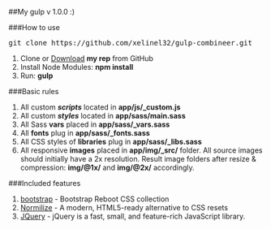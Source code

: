 ##My gulp v 1.0.0 :)

###How to use

<pre>git clone https://github.com/xelinel32/gulp-combineer.git</pre>

<ol>
	<li>Clone or <a href="https://github.com/xelinel32/gulp-combineer.git">Download</a> <strong>my rep</strong> from GitHub</li>
	<li>Install Node Modules: <strong>npm install</strong></li>
	<li>Run: <strong>gulp</strong></li>
</ol>

###Basic rules

<ol>
	<li>All custom <strong title="scripts task"><em>scripts</em></strong> located in <strong>app/js/_custom.js</strong></li>
	<li>All custom <strong title="styles task"><em>styles</em></strong> located in <strong>app/sass/main.sass</strong></li>
	<li>All Sass <strong>vars</strong> placed in <strong>app/sass/_vars.sass</strong></li>
	<li>All <strong>fonts</strong> plug in <strong>app/sass/_fonts.sass</strong></li>
	<li>All CSS styles of <strong>libraries</strong> plug in <strong>app/sass/_libs.sass</strong></li>
	<li>All responsive <strong>images</strong> placed in <strong>app/img/_src/</strong> folder. All source images should initially have a 2x resolution. Result image folders after resize & compression: <strong>img/@1x/</strong> and <strong>img/@2x/</strong> accordingly.</li>
</ol>

###Included features

<ol>
	<li><a href="https://getbootstrap.com/docs/4.0/">bootstrap</a> - Bootstrap Reboot CSS collection</li>
	<li><a href="https://necolas.github.io/normalize.css/">Normilize</a> - A modern, HTML5-ready alternative to CSS resets</li>
    <li><a href="https://jquery.com/">JQuery</a> - jQuery is a fast, small, and feature-rich JavaScript library.</li>
</ol>
